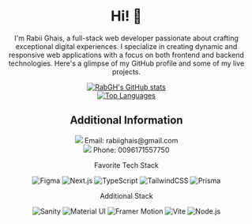 <!DOCTYPE html>
<html lang="en">
<head>
    <meta charset="UTF-8">
    <meta name="viewport" content="width=device-width, initial-scale=1.0">
</head>
<body>
    <div style="text-align: center;">
        <h1>Hi! 👋</h1>
        <p>I'm Rabii Ghais, a full-stack web developer passionate about crafting exceptional digital experiences. I specialize in creating dynamic and responsive web applications with a focus on both frontend and backend technologies. Here's a glimpse of my GitHub profile and some of my live projects.</p>
        <div>
            <a href="https://github.com/RabGH/github-readme-stats">
                <img src="https://github-readme-stats.vercel.app/api?username=RabGH&show_icons=true&bg_color=00000000&rank_icon=github" alt="RabGH's GitHub stats">
            </a>
        </div>
        <a href="https://github.com/RabGH/github-readme-stats">
            <img src="https://github-readme-stats.vercel.app/api/top-langs/?username=RabGH&layout=compact&bg_color=00000000" alt="Top Languages">
        </a>
    </div>
    <div style="text-align: center;">
        <h2>Additional Information</h2>
        <p>
            <img src="https://img.icons8.com/material-rounded/24/000000/email.png"/>
            Email: rabiighais@gmail.com
            <br>
            <img src="https://img.icons8.com/material-rounded/24/000000/phone--v1.png"/>
            Phone: 0096171557750
        </p>
        <p>Favorite Tech Stack</p>
        <p>
            <img src="https://img.shields.io/badge/Figma-%23F24E1E.svg?style=for-the-badge&logo=figma&logoColor=white" alt="Figma">
            <img src="https://img.shields.io/badge/Next.js-%23000000.svg?style=for-the-badge&logo=next.js&logoColor=white" alt="Next.js">
            <img src="https://img.shields.io/badge/TypeScript-%23007ACC.svg?style=for-the-badge&logo=typescript&logoColor=white" alt="TypeScript">
            <img src="https://img.shields.io/badge/TailwindCSS-%2338B2AC.svg?style=for-the-badge&logo=tailwind-css&logoColor=white" alt="TailwindCSS">
            <img src="https://img.shields.io/badge/Prisma-%233982CE.svg?style=for-the-badge&logo=Prisma&logoColor=white" alt="Prisma">
        </p>
        <p>Additional Stack</p>
        <p>
            <img src="https://img.shields.io/badge/Sanity-%23000000.svg?style=for-the-badge&logo=sanity&logoColor=white" alt="Sanity">
            <img src="https://img.shields.io/badge/Material UI-%230081CB.svg?style=for-the-badge&logo=material-ui&logoColor=white" alt="Material UI">
            <img src="https://img.shields.io/badge/Framer Motion-%23000000.svg?style=for-the-badge&logo=framer&logoColor=purple" alt="Framer Motion">
            <img src="https://img.shields.io/badge/Vite-%232C3E50.svg?style=for-the-badge&logo=vite&logoColor=white" alt="Vite">
            <img src="https://img.shields.io/badge/Node.js-%23339933.svg?style=for-the-badge&logo=node.js&logoColor=white" alt="Node.js">
        </p>
    </div>
</body>
</html>
